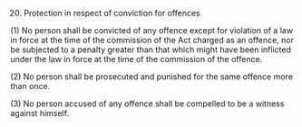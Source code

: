20. Protection in respect of conviction for offences

(1) No person shall be convicted of any offence except for violation of a law in force at the time of the commission of the Act charged as an offence, nor be subjected to a penalty greater than that which might have been inflicted under the law in force at the time of the commission of the offence.

(2) No person shall be prosecuted and punished for the same offence more than once.

(3) No person accused of any offence shall be compelled to be a witness against himself.

